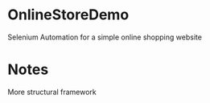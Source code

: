 # OnlineStoreDemo
Selenium Automation for a simple online shopping website

# Notes
More structural framework
